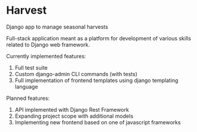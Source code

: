 # Harvest
Django app to manage seasonal harvests

Full-stack application meant as a platform for development of various skills related to Django web framework.

Currently implemented features:
1. Full test suite
2. Custom django-admin CLI commands (with tests)
3. Full implementation of frontend templates using django templating language

Planned features:
1. API implemented with Django Rest Framework
2. Expanding project scope with additional models
3. Implementing new frontend based on one of javascript frameworks
